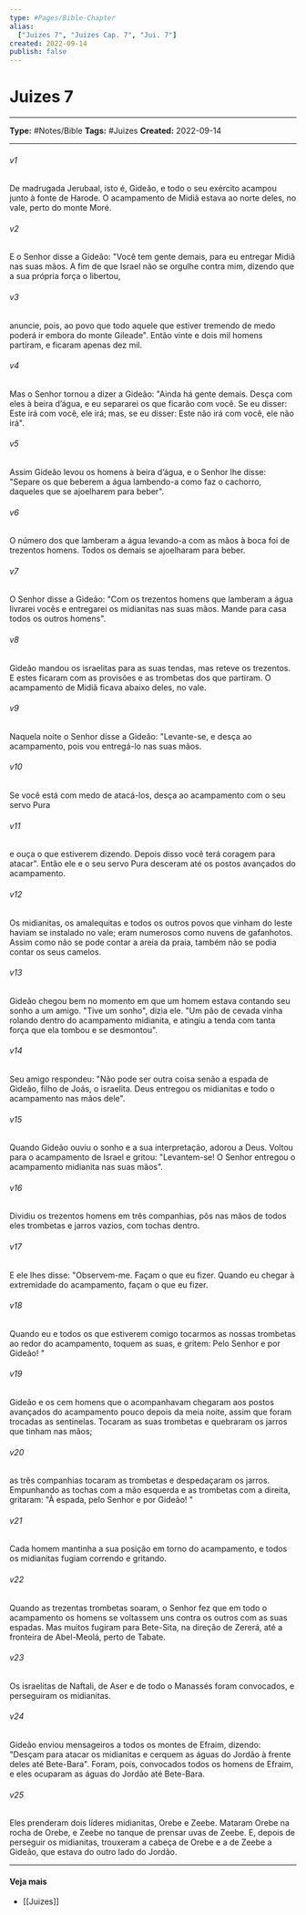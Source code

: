 ```yaml
---
type: #Pages/Bible-Chapter
alias:
  ["Juizes 7", "Juizes Cap. 7", "Jui. 7"]
created: 2022-09-14
publish: false
---
```


# Juizes 7

---

**Type:** #Notes/Bible
**Tags:** #Juizes
**Created:** 2022-09-14

---

###### v1
De madrugada Jerubaal, isto é, Gideão, e todo o seu exército acampou junto à fonte de Harode. O acampamento de Midiã estava ao norte deles, no vale, perto do monte Moré.
###### v2
E o Senhor disse a Gideão: "Você tem gente demais, para eu entregar Midiã nas suas mãos. A fim de que Israel não se orgulhe contra mim, dizendo que a sua própria força o libertou,
###### v3
anuncie, pois, ao povo que todo aquele que estiver tremendo de medo poderá ir embora do monte Gileade". Então vinte e dois mil homens partiram, e ficaram apenas dez mil.
###### v4
Mas o Senhor tornou a dizer a Gideão: "Ainda há gente demais. Desça com eles à beira d’água, e eu separarei os que ficarão com você. Se eu disser: Este irá com você, ele irá; mas, se eu disser: Este não irá com você, ele não irá".
###### v5
Assim Gideão levou os homens à beira d’água, e o Senhor lhe disse: "Separe os que beberem a água lambendo-a como faz o cachorro, daqueles que se ajoelharem para beber".
###### v6
O número dos que lamberam a água levando-a com as mãos à boca foi de trezentos homens. Todos os demais se ajoelharam para beber.
###### v7
O Senhor disse a Gideão: "Com os trezentos homens que lamberam a água livrarei vocês e entregarei os midianitas nas suas mãos. Mande para casa todos os outros homens".
###### v8
Gideão mandou os israelitas para as suas tendas, mas reteve os trezentos. E estes ficaram com as provisões e as trombetas dos que partiram. O acampamento de Midiã ficava abaixo deles, no vale.
###### v9
Naquela noite o Senhor disse a Gideão: "Levante-se, e desça ao acampamento, pois vou entregá-lo nas suas mãos.
###### v10
Se você está com medo de atacá-los, desça ao acampamento com o seu servo Pura
###### v11
e ouça o que estiverem dizendo. Depois disso você terá coragem para atacar". Então ele e o seu servo Pura desceram até os postos avançados do acampamento.
###### v12
Os midianitas, os amalequitas e todos os outros povos que vinham do leste haviam se instalado no vale; eram numerosos como nuvens de gafanhotos. Assim como não se pode contar a areia da praia, também não se podia contar os seus camelos.
###### v13
Gideão chegou bem no momento em que um homem estava contando seu sonho a um amigo. "Tive um sonho", dizia ele. "Um pão de cevada vinha rolando dentro do acampamento midianita, e atingiu a tenda com tanta força que ela tombou e se desmontou".
###### v14
Seu amigo respondeu: "Não pode ser outra coisa senão a espada de Gideão, filho de Joás, o israelita. Deus entregou os midianitas e todo o acampamento nas mãos dele".
###### v15
Quando Gideão ouviu o sonho e a sua interpretação, adorou a Deus. Voltou para o acampamento de Israel e gritou: "Levantem-se! O Senhor entregou o acampamento midianita nas suas mãos".
###### v16
Dividiu os trezentos homens em três companhias, pôs nas mãos de todos eles trombetas e jarros vazios, com tochas dentro.
###### v17
E ele lhes disse: "Observem-me. Façam o que eu fizer. Quando eu chegar à extremidade do acampamento, façam o que eu fizer.
###### v18
Quando eu e todos os que estiverem comigo tocarmos as nossas trombetas ao redor do acampamento, toquem as suas, e gritem: Pelo Senhor e por Gideão! "
###### v19
Gideão e os cem homens que o acompanhavam chegaram aos postos avançados do acampamento pouco depois da meia noite, assim que foram trocadas as sentinelas. Tocaram as suas trombetas e quebraram os jarros que tinham nas mãos;
###### v20
as três companhias tocaram as trombetas e despedaçaram os jarros. Empunhando as tochas com a mão esquerda e as trombetas com a direita, gritaram: "À espada, pelo Senhor e por Gideão! "
###### v21
Cada homem mantinha a sua posição em torno do acampamento, e todos os midianitas fugiam correndo e gritando.
###### v22
Quando as trezentas trombetas soaram, o Senhor fez que em todo o acampamento os homens se voltassem uns contra os outros com as suas espadas. Mas muitos fugiram para Bete-Sita, na direção de Zererá, até a fronteira de Abel-Meolá, perto de Tabate.
###### v23
Os israelitas de Naftali, de Aser e de todo o Manassés foram convocados, e perseguiram os midianitas.
###### v24
Gideão enviou mensageiros a todos os montes de Efraim, dizendo: "Desçam para atacar os midianitas e cerquem as águas do Jordão à frente deles até Bete-Bara". Foram, pois, convocados todos os homens de Efraim, e eles ocuparam as águas do Jordão até Bete-Bara.
###### v25
Eles prenderam dois líderes midianitas, Orebe e Zeebe. Mataram Orebe na rocha de Orebe, e Zeebe no tanque de prensar uvas de Zeebe. E, depois de perseguir os midianitas, trouxeram a cabeça de Orebe e a de Zeebe a Gideão, que estava do outro lado do Jordão.


---

#### Veja mais

- [[Juizes]]
